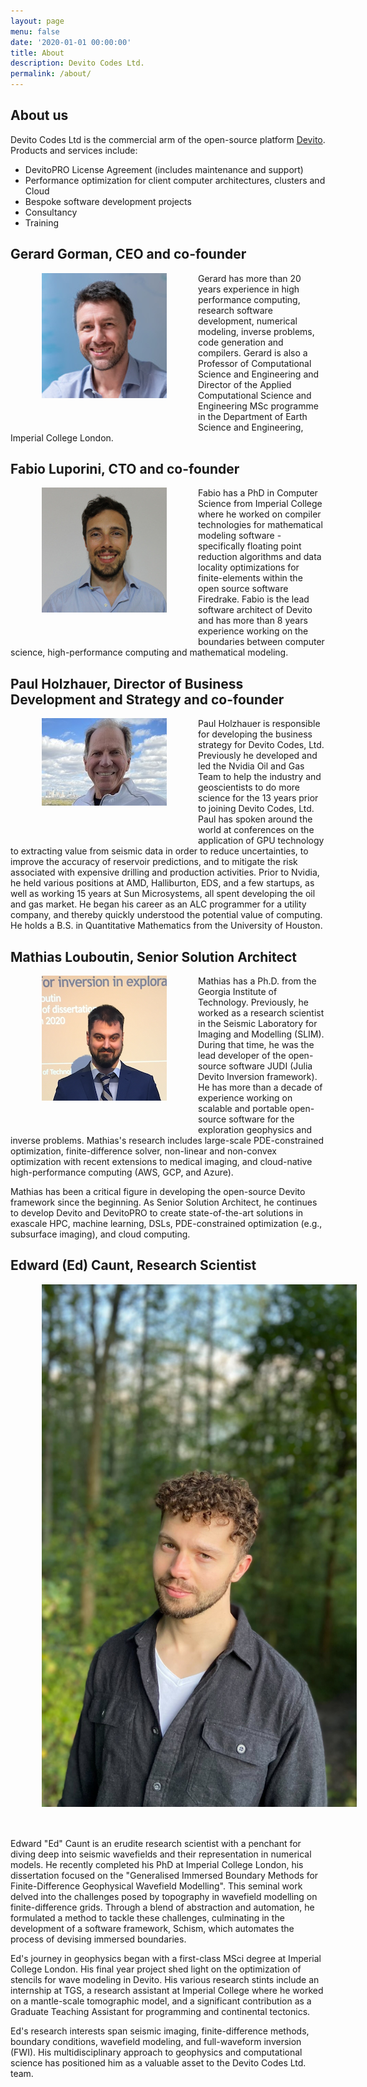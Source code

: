 ```yaml
---
layout: page
menu: false
date: '2020-01-01 00:00:00'
title: About
description: Devito Codes Ltd.
permalink: /about/
---
```


## About us

Devito Codes Ltd is the commercial arm of the open-source platform
[Devito](https://www.devitoproject.org/). Products and services include:

* DevitoPRO License Agreement (includes maintenance and support)
* Performance optimization for client computer architectures, clusters and Cloud
* Bespoke software development projects
* Consultancy
* Training

## Gerard Gorman, CEO and co-founder

<img src="/assets/img/profile_Gerard.jpg" alt="Gerard Gorman" align="left"
style="margin:0px 50px 50px 50px"/> Gerard has more than 20 years experience in
high performance computing, research software development, numerical modeling,
inverse problems, code generation and compilers. Gerard is also a Professor of
Computational Science and Engineering and Director of the Applied Computational
Science and Engineering MSc programme in the Department of Earth Science and
Engineering, Imperial College London. 

## Fabio Luporini, CTO and co-founder

<img src="/assets/img/profile_Fabio.jpg" alt="Fabio Luporini" align="left"
style="margin:0px 50px 50px 50px"/>Fabio has a PhD in
Computer Science from Imperial College where he worked on compiler
technologies for mathematical modeling software - specifically floating
point reduction algorithms and data locality optimizations for
finite-elements within the open source software Firedrake. Fabio is the lead
software architect of Devito and has more than 8 years experience working on
the boundaries between computer science, high-performance computing and
mathematical modeling.

## Paul Holzhauer, Director of Business Development and Strategy and co-founder

<img src="/assets/img/profile_Paul.jpg" alt="Paul Holzhauer" align="left"
style="margin:0px 50px 50px 50px"/> Paul Holzhauer is responsible for developing
the business strategy for Devito Codes, Ltd. Previously he developed and led the
Nvidia Oil and Gas Team to help the industry and geoscientists to do more
science for the 13 years prior to joining Devito Codes, Ltd.  Paul has spoken
around the world at conferences on the application of GPU technology to
extracting value from seismic data in order to reduce uncertainties, to improve
the accuracy of reservoir predictions, and to mitigate the risk associated with
expensive drilling and production activities. Prior to Nvidia, he held various
positions at AMD, Halliburton, EDS, and a few startups, as well as working 15
years at Sun Microsystems, all spent developing the oil and gas market. He began
his career as an ALC programmer for a utility company, and thereby quickly
understood the potential value of computing. He holds a B.S. in Quantitative
Mathematics from the University of Houston.

## Mathias Louboutin, Senior Solution Architect

<img src="/assets/img/profile_Mathias.png" alt="Mathias Louboutin" align="left"
style="margin:0px 50px 50px 50px"/> Mathias has a Ph.D. from the Georgia
Institute of Technology. Previously, he worked as a research scientist in the
Seismic Laboratory for Imaging and Modelling (SLIM). During that time, he was
the lead developer of the open-source software JUDI (Julia Devito Inversion
framework). He has more than a decade of experience working on scalable and
portable open-source software for the exploration geophysics and inverse
problems. Mathias's research includes large-scale PDE-constrained optimization,
finite-difference solver, non-linear and non-convex optimization with recent
extensions to medical imaging, and cloud-native high-performance computing
(AWS, GCP, and Azure).

Mathias has been a critical figure in developing the open-source Devito
framework since the beginning. As Senior Solution Architect, he continues to
develop Devito and DevitoPRO to create state-of-the-art solutions in exascale
HPC, machine learning, DSLs, PDE-constrained optimization (e.g., subsurface
imaging), and cloud computing. 

## Edward (Ed) Caunt, Research Scientist

<img src="/assets/img/profile_Edward.jpg" alt="Edward Caunt" align="left"
style="margin:0px 50px 50px 50px"/>Edward "Ed" Caunt is an erudite research
scientist with a penchant for diving deep into seismic wavefields and their
representation in numerical models. He recently completed his PhD at Imperial
College London, his dissertation focused on the "Generalised Immersed Boundary
Methods for Finite-Difference Geophysical Wavefield Modelling". This seminal
work delved into the challenges posed by topography in wavefield modelling on
finite-difference grids. Through a blend of abstraction and automation, he
formulated a method to tackle these challenges, culminating in the development
of a software framework, Schism, which automates the process of devising
immersed boundaries.

Ed's journey in geophysics began with a first-class MSci degree at Imperial
College London. His final year project shed light on the optimization of
stencils for wave modeling in Devito. His various research stints include an
internship at TGS, a research assistant at Imperial College where he worked on a
mantle-scale tomographic model, and a significant contribution as a Graduate
Teaching Assistant for programming and continental tectonics. 

Ed's research interests span seismic imaging, finite-difference methods,
boundary conditions, wavefield modeling, and full-waveform inversion (FWI). His
multidisciplinary approach to geophysics and computational science has
positioned him as a valuable asset to the Devito Codes Ltd. team.
